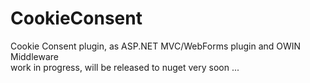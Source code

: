 # CookieConsent
Cookie Consent plugin, as ASP.NET MVC/WebForms plugin and OWIN Middleware   
work in progress, will be released to nuget very soon ...
